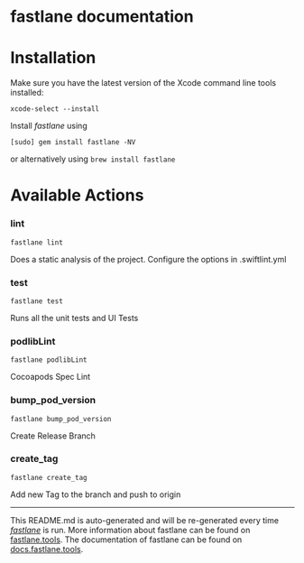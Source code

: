 fastlane documentation
================
# Installation

Make sure you have the latest version of the Xcode command line tools installed:

```
xcode-select --install
```

Install _fastlane_ using
```
[sudo] gem install fastlane -NV
```
or alternatively using `brew install fastlane`

# Available Actions
### lint
```
fastlane lint
```
Does a static analysis of the project. Configure the options in .swiftlint.yml
### test
```
fastlane test
```
Runs all the unit tests and UI Tests
### podlibLint
```
fastlane podlibLint
```
Cocoapods Spec Lint
### bump_pod_version
```
fastlane bump_pod_version
```
Create Release Branch
### create_tag
```
fastlane create_tag
```
Add new Tag to the branch and push to origin

----

This README.md is auto-generated and will be re-generated every time [_fastlane_](https://fastlane.tools) is run.
More information about fastlane can be found on [fastlane.tools](https://fastlane.tools).
The documentation of fastlane can be found on [docs.fastlane.tools](https://docs.fastlane.tools).
